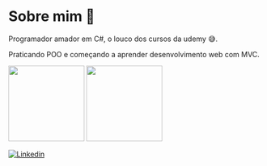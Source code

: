 # Sobre mim 🤔
Programador amador em C#, o louco dos cursos da udemy 😅.
 
Praticando POO e começando a aprender desenvolvimento web com MVC.

 <div style="align = center" >
<img height="150em" src="https://github-readme-stats.vercel.app/api?username=mateusnhoato&show_icons=true&theme=tokyonight&include_all_commits=true&count_private=true&hide_border=true"/>
<img height="150em" src="https://github-readme-stats.vercel.app/api/top-langs/?username=mateusnhoato&hide=Smalltalk&layout=compact"/>
</div>
  
  
[![Linkedin](https://img.shields.io/badge/-Linkedin-blue)](https://www.linkedin.com/in/mateus-nhoato/)
